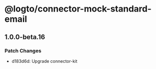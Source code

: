 # @logto/connector-mock-standard-email

## 1.0.0-beta.16

### Patch Changes

- d183d6d: Upgrade connector-kit
